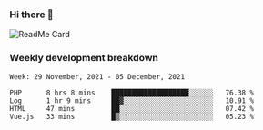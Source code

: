 ### Hi there 👋

<!--
**itzcy/itzcy** is a ✨ _special_ ✨ repository because its `README.md` (this file) appears on your GitHub profile.

Here are some ideas to get you started:

- 🔭 I’m currently working on ...
- 🌱 I’m currently learning ...
- 👯 I’m looking to collaborate on ...
- 🤔 I’m looking for help with ...
- 💬 Ask me about ...
- 📫 How to reach me: ...
- 😄 Pronouns: ...
- ⚡ Fun fact: ...
-->
![ReadMe Card](https://github-readme-stats.vercel.app/api?username=itzcy&show_icons=true&title_color=2d3198&icon_color=797cb8&text_color=24292e&bg_color=f6f8fa)

### Weekly development breakdown
<!--START_SECTION:waka-->
```text
Week: 29 November, 2021 - 05 December, 2021

PHP      8 hrs 8 mins    ███████████████████░░░░░░   76.38 % 
Log      1 hr 9 mins     ██▓░░░░░░░░░░░░░░░░░░░░░░   10.91 % 
HTML     47 mins         ██░░░░░░░░░░░░░░░░░░░░░░░   07.42 % 
Vue.js   33 mins         █▒░░░░░░░░░░░░░░░░░░░░░░░   05.23 % 
```
<!--END_SECTION:waka-->
